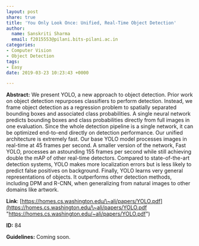 ```yaml
---
layout: post
share: true
title: 'You Only Look Once: Unified, Real-Time Object Detection'
author:
  name: Sanskriti Sharma
  email: f2015553@pilani.bits-pilani.ac.in
categories:
- Computer Vision
- Object Detection
tags:
- Easy
date: 2019-03-23 10:23:43 +0000

---
```

**Abstract:** We present YOLO, a new approach to object detection. Prior work on object detection repurposes classifiers to perform detection. Instead, we frame object detection as a regression problem to spatially separated bounding boxes and associated class probabilities. A single neural network predicts bounding boxes and class probabilities directly from full images in one evaluation. Since the whole detection pipeline is a single network, it can be optimized end-to-end directly on detection performance. Our unified architecture is extremely fast. Our base YOLO model processes images in real-time at 45 frames per second. A smaller version of the network, Fast YOLO, processes an astounding 155 frames per second while still achieving double the mAP of other real-time detectors. Compared to state-of-the-art detection systems, YOLO makes more localization errors but is less likely to predict false positives on background. Finally, YOLO learns very general representations of objects. It outperforms other detection methods, including DPM and R-CNN, when generalizing from natural images to other domains like artwork.

**Link**: [https://homes.cs.washington.edu/\~ali/papers/YOLO.pdf](https://homes.cs.washington.edu/\~ali/papers/YOLO.pdf "https://homes.cs.washington.edu/~ali/papers/YOLO.pdf")

**ID:** 84

**Guidelines:** Coming soon.